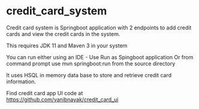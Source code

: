 # credit_card_system

Credit card system is Springboot application with 2 endpoints to add credit cards and view the credit cards in the system.

This requires JDK 11 and Maven 3 in your system

You can run either using an IDE - Use Run as Spingboot application
Or from command prompt use mvn springboot:run from the source directory

It uses HSQL in memory data base to store and retrieve credit card information.


Find credit card app UI code at https://github.com/vanibnayak/credit_card_ui





